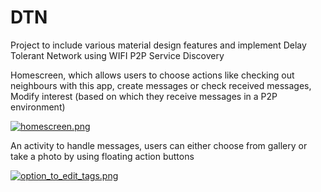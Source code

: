 # DTN
Project to include various material design features and implement Delay Tolerant Network using WIFI P2P Service Discovery

Homescreen, which allows users to choose actions like checking out neighbours with this app, create messages or check received messages, Modify interest (based on which they receive messages in a P2P environment)

[![homescreen.png](https://s9.postimg.org/ocu5t69fz/homescreen.png)](https://postimg.org/image/gk3i173gr/?raw=true)

An activity to handle messages, users can either choose from gallery or take a photo by using floating action buttons

[![option_to_edit_tags.png](https://s9.postimg.org/lviem5a6n/option_to_edit_tags.png)](https://postimg.org/image/dd8yht3nv/?raw=true)

